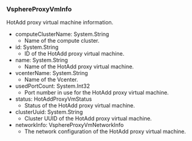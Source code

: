 ### VsphereProxyVmInfo
HotAdd proxy virtual machine information.

- computeClusterName: System.String
  - Name of the compute cluster.
- id: System.String
  - ID of the HotAdd proxy virtual machine.
- name: System.String
  - Name of the HotAdd proxy virtual machine.
- vcenterName: System.String
  - Name of the Vcenter.
- usedPortCount: System.Int32
  - Port number in use for the HotAdd proxy virtual machine.
- status: HotAddProxyVmStatus
  - Status of the HotAdd proxy virtual machine.
- clusterUuid: System.String
  - Cluster UUID of the HotAdd proxy virtual machine.
- networkInfo: VsphereProxyVmNetworkInfo
  - The network configuration of the HotAdd proxy virtual machine.
